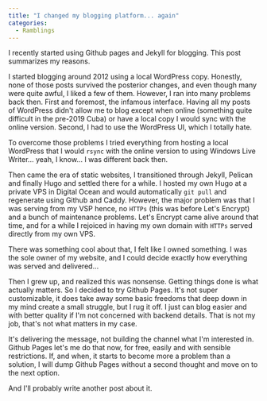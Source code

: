 ```yaml
---
title: "I changed my blogging platform... again"
categories:
  - Ramblings
---
```


I recently started using Github pages and Jekyll for blogging. This post summarizes my reasons.

<!--- more --->

I started blogging around 2012 using a local WordPress copy. Honestly, none of those posts survived the posterior changes, and even though many were quite awful, I liked a few of them. However, I ran into many problems back then. First and foremost, the infamous interface. Having all my posts of WordPress didn't allow me to blog except when online (something quite difficult in the pre-2019 Cuba) or have a local copy I would sync with the online version. Second, I had to use the WordPress UI, which I totally hate.

To overcome those problems I tried everything from hosting a local WordPress that I would `rsync` with the online version to using Windows Live Writer... yeah, I know... I was different back then.

Then came the era of static websites, I transitioned through Jekyll, Pelican and finally Hugo and settled there for a while. I hosted my own Hugo at a private VPS in Digital Ocean and would automatically `git pull` and regenerate using Github and Caddy. However, the major problem was that I was serving from my VSP hence, no `HTTPs` (this was before Let's Encrypt) and a bunch of maintenance problems. Let's Encrypt came alive around that time, and for a while I rejoiced in having my own domain with `HTTPs` served directly from my own VPS.

There was something cool about that, I felt like I owned something. I was the sole owner of my website, and I could decide exactly how everything was served and delivered...

Then I grew up, and realized this was nonsense. Getting things done is what actually matters. So I decided to try Github Pages. It's not super customizable, it does take away some basic freedoms that deep down in my mind create a small struggle, but I rug it off. I just can blog easier and with better quality if I'm not concerned with backend details. That is not my job, that's not what matters in my case.

It's delivering the message, not building the channel what I'm interested in. Github Pages let's me do that now, for free, easily and with sensible restrictions. If, and when, it starts to become more a problem than a solution, I will dump Github Pages without a second thought and move on to the next option.

And I'll probably write another post about it.
